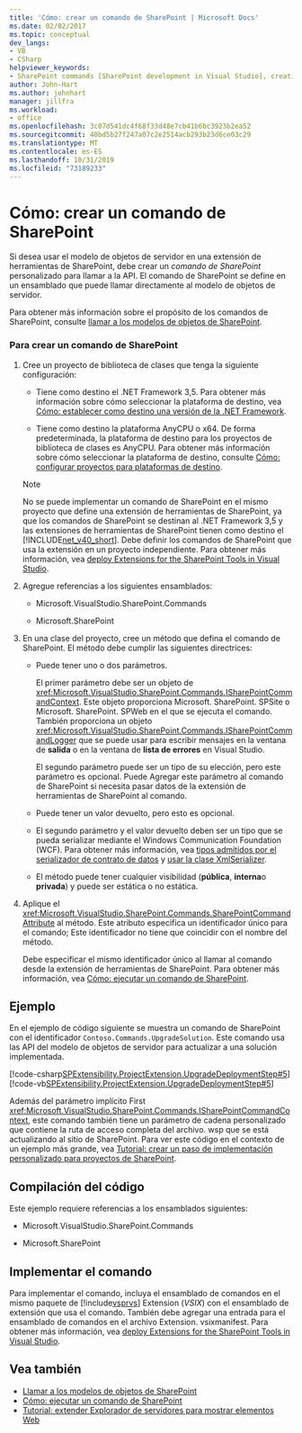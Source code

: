 ```yaml
---
title: 'Cómo: crear un comando de SharePoint | Microsoft Docs'
ms.date: 02/02/2017
ms.topic: conceptual
dev_langs:
- VB
- CSharp
helpviewer_keywords:
- SharePoint commands [SharePoint development in Visual Studio], creating
author: John-Hart
ms.author: johnhart
manager: jillfra
ms.workload:
- office
ms.openlocfilehash: 3c07d541dc4f68f33d48e7cb41b6bc3923b2ea52
ms.sourcegitcommit: 40bd5b27f247a07c2e2514acb293b23d6ce03c29
ms.translationtype: MT
ms.contentlocale: es-ES
ms.lasthandoff: 10/31/2019
ms.locfileid: "73189233"
---
```

# <a name="how-to-create-a-sharepoint-command"></a>Cómo: crear un comando de SharePoint
  Si desea usar el modelo de objetos de servidor en una extensión de herramientas de SharePoint, debe crear un *comando de SharePoint* personalizado para llamar a la API. El comando de SharePoint se define en un ensamblado que puede llamar directamente al modelo de objetos de servidor.

 Para obtener más información sobre el propósito de los comandos de SharePoint, consulte [llamar a los modelos de objetos de SharePoint](../sharepoint/calling-into-the-sharepoint-object-models.md).

### <a name="to-create-a-sharepoint-command"></a>Para crear un comando de SharePoint

1. Cree un proyecto de biblioteca de clases que tenga la siguiente configuración:

    - Tiene como destino el .NET Framework 3,5. Para obtener más información sobre cómo seleccionar la plataforma de destino, vea [Cómo: establecer como destino una versión de la .NET Framework](../ide/visual-studio-multi-targeting-overview.md).

    - Tiene como destino la plataforma AnyCPU o x64. De forma predeterminada, la plataforma de destino para los proyectos de biblioteca de clases es AnyCPU. Para obtener más información sobre cómo seleccionar la plataforma de destino, consulte [Cómo: configurar proyectos para plataformas de destino](../ide/how-to-configure-projects-to-target-platforms.md).

    > [!NOTE]
    > No se puede implementar un comando de SharePoint en el mismo proyecto que define una extensión de herramientas de SharePoint, ya que los comandos de SharePoint se destinan al .NET Framework 3,5 y las extensiones de herramientas de SharePoint tienen como destino el [!INCLUDE[net_v40_short](../sharepoint/includes/net-v40-short-md.md)]. Debe definir los comandos de SharePoint que usa la extensión en un proyecto independiente. Para obtener más información, vea [deploy Extensions for the SharePoint Tools in Visual Studio](../sharepoint/deploying-extensions-for-the-sharepoint-tools-in-visual-studio.md).

2. Agregue referencias a los siguientes ensamblados:

    - Microsoft.VisualStudio.SharePoint.Commands

    - Microsoft.SharePoint

3. En una clase del proyecto, cree un método que defina el comando de SharePoint. El método debe cumplir las siguientes directrices:

    - Puede tener uno o dos parámetros.

         El primer parámetro debe ser un objeto de <xref:Microsoft.VisualStudio.SharePoint.Commands.ISharePointCommandContext>. Este objeto proporciona Microsoft. SharePoint. SPSite o Microsoft. SharePoint. SPWeb en el que se ejecuta el comando. También proporciona un objeto <xref:Microsoft.VisualStudio.SharePoint.Commands.ISharePointCommandLogger> que se puede usar para escribir mensajes en la ventana de **salida** o en la ventana de **lista de errores** en Visual Studio.

         El segundo parámetro puede ser un tipo de su elección, pero este parámetro es opcional. Puede Agregar este parámetro al comando de SharePoint si necesita pasar datos de la extensión de herramientas de SharePoint al comando.

    - Puede tener un valor devuelto, pero esto es opcional.

    - El segundo parámetro y el valor devuelto deben ser un tipo que se pueda serializar mediante el Windows Communication Foundation (WCF). Para obtener más información, vea [tipos admitidos por el serializador de contrato de datos](/dotnet/framework/wcf/feature-details/types-supported-by-the-data-contract-serializer) y [usar la clase XmlSerializer](/dotnet/framework/wcf/feature-details/using-the-xmlserializer-class).

    - El método puede tener cualquier visibilidad (**pública**, **interna**o **privada**) y puede ser estática o no estática.

4. Aplique el <xref:Microsoft.VisualStudio.SharePoint.Commands.SharePointCommandAttribute> al método. Este atributo especifica un identificador único para el comando; Este identificador no tiene que coincidir con el nombre del método.

     Debe especificar el mismo identificador único al llamar al comando desde la extensión de herramientas de SharePoint. Para obtener más información, vea [Cómo: ejecutar un comando de SharePoint](../sharepoint/how-to-execute-a-sharepoint-command.md).

## <a name="example"></a>Ejemplo
 En el ejemplo de código siguiente se muestra un comando de SharePoint con el identificador `Contoso.Commands.UpgradeSolution`. Este comando usa las API del modelo de objetos de servidor para actualizar a una solución implementada.

 [!code-csharp[SPExtensibility.ProjectExtension.UpgradeDeploymentStep#5](../sharepoint/codesnippet/CSharp/UpgradeDeploymentStep/SharePointCommands/Commands.cs#5)]
 [!code-vb[SPExtensibility.ProjectExtension.UpgradeDeploymentStep#5](../sharepoint/codesnippet/VisualBasic/upgradedeploymentstep/sharepointcommands/commands.vb#5)]

 Además del parámetro implícito First <xref:Microsoft.VisualStudio.SharePoint.Commands.ISharePointCommandContext>, este comando también tiene un parámetro de cadena personalizado que contiene la ruta de acceso completa del archivo. wsp que se está actualizando al sitio de SharePoint. Para ver este código en el contexto de un ejemplo más grande, vea [Tutorial: crear un paso de implementación personalizado para proyectos de SharePoint](../sharepoint/walkthrough-creating-a-custom-deployment-step-for-sharepoint-projects.md).

## <a name="compiling-the-code"></a>Compilación del código
 Este ejemplo requiere referencias a los ensamblados siguientes:

- Microsoft.VisualStudio.SharePoint.Commands

- Microsoft.SharePoint

## <a name="deploying-the-command"></a>Implementar el comando
 Para implementar el comando, incluya el ensamblado de comandos en el mismo paquete de [!include[vsprvs](../sharepoint/includes/vsprvs-md.md)] Extension (*VSIX*) con el ensamblado de extensión que usa el comando. También debe agregar una entrada para el ensamblado de comandos en el archivo Extension. vsixmanifest. Para obtener más información, vea [deploy Extensions for the SharePoint Tools in Visual Studio](../sharepoint/deploying-extensions-for-the-sharepoint-tools-in-visual-studio.md).

## <a name="see-also"></a>Vea también
- [Llamar a los modelos de objetos de SharePoint](../sharepoint/calling-into-the-sharepoint-object-models.md)
- [Cómo: ejecutar un comando de SharePoint](../sharepoint/how-to-execute-a-sharepoint-command.md)
- [Tutorial: extender Explorador de servidores para mostrar elementos Web](../sharepoint/walkthrough-extending-server-explorer-to-display-web-parts.md)
